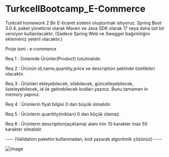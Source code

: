 # TurkcellBootcamp_E-Commerce
Turkcell homework 2 Bir E-ticaret sistemi oluşturmak istiyoruz. Spring Boot 3.0.4, paket yöneticisi olarak Maven ve Java SDK olarak 17 veya daha üst bir versiyon kullanılacaktır. (Sadece Spring Web ve Swagger bağımlılığını eklemeniz yeterli olacaktır.)

Proje ismi : e-commerce

Req 1 : Sistemde Ürünler(Product) tutulmalıdır.

Req 2 : Ürünün id,name,quantity,price ve description şeklinde özellikleri olacaktır.

Req 3 : Ürünleri ekleyebilecek, silebilecek, güncelleyebilecek, listeleyebilecek, id ile getirebilecek kodları yazınız. Bunu tamamen in memory yapınız.

Req 4 : Ürünlerin fiyat bilgisi 0 dan büyük olmalıdır.

Req 5 : Ürünlerin quantity(miktarı) 0 dan küçük olamaz.

Req 6 : Ürünlerin description(açıklama) alanı min 10 karakter max 50 karakter olmalıdır.

---- (Validation paketini kullanmadan, kod yazarak algoritmik çözünüz) ----

![image](https://user-images.githubusercontent.com/56636066/227767780-d5a41ce8-9932-4d1d-9463-8276a1924365.png)

